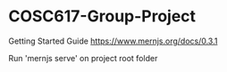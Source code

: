 # COSC617-Group-Project

Getting Started Guide
https://www.mernjs.org/docs/0.3.1

Run 'mernjs serve' on project root folder